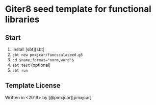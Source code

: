 Giter8 seed template for functional libraries
==========================================================================================================================================================================================

Start
--------------------------

1. Install [sbt][sbt]
2. `sbt new pmxjcar/funcscalaseed.g8`
3. `cd $name;format="norm,word"$`
4. `sbt test` (optional)
5. `sbt run`



Template License
----------------
Written in <2019> by [@pmxjcar][pmxjcar]


